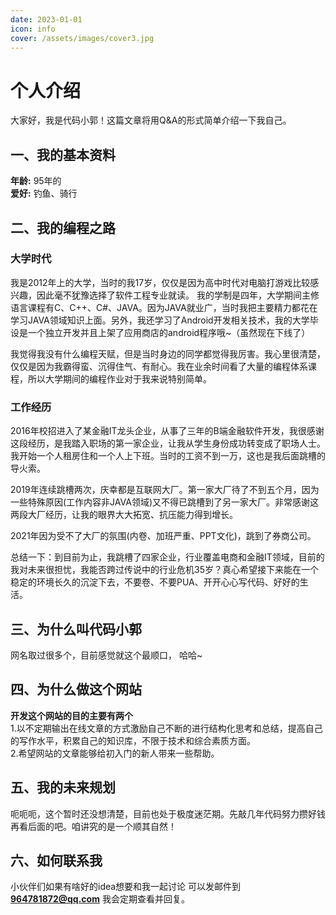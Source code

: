 ```yaml
---
date: 2023-01-01
icon: info
cover: /assets/images/cover3.jpg
---
```


# 个人介绍

大家好，我是代码小郭！这篇文章将用Q&A的形式简单介绍一下我自己。

## 一、我的基本资料

**年龄:** 95年的 <br/>
**爱好:** 钓鱼、骑行<br/>
## 二、我的编程之路
### 大学时代
我是2012年上的大学，当时的我17岁，仅仅是因为高中时代对电脑打游戏比较感兴趣，因此毫不犹豫选择了软件工程专业就读。
我的学制是四年，大学期间主修语言课程有C、C++、C#、JAVA。因为JAVA就业广，当时我把主要精力都花在学习JAVA领域知识上面。另外，我还学习了Android开发相关技术，我的大学毕设是一个独立开发并且上架了应用商店的android程序哦~（虽然现在下线了）<br/>

我觉得我没有什么编程天赋，但是当时身边的同学都觉得我厉害。我心里很清楚，仅仅是因为我霸得蛮、沉得住气、有耐心。我在业余时间看了大量的编程体系课程，所以大学期间的编程作业对于我来说特别简单。

### 工作经历
2016年校招进入了某金融IT龙头企业，从事了三年的B端金融软件开发，我很感谢这段经历，是我踏入职场的第一家企业，让我从学生身份成功转变成了职场人士。我开始一个人租房住和一个人上下班。当时的工资不到一万，这也是我后面跳槽的导火索。 <br/>

2019年连续跳槽两次，庆幸都是互联网大厂。第一家大厂待了不到五个月，因为一些特殊原因(工作内容非JAVA领域)又不得已跳槽到了另一家大厂。非常感谢这两段大厂经历，让我的眼界大大拓宽、抗压能力得到增长。<br/>

2021年因为受不了大厂的氛围(内卷、加班严重、PPT文化)，跳到了券商公司。<br/>

总结一下：到目前为止，我跳槽了四家企业，行业覆盖电商和金融IT领域，目前的我对未来很担忧，我能否跨过传说中的行业危机35岁？真心希望接下来能在一个稳定的环境长久的沉淀下去，不要卷、不要PUA、开开心心写代码、好好的生活。

## 三、为什么叫代码小郭 

网名取过很多个，目前感觉就这个最顺口， 哈哈~

## 四、为什么做这个网站
**开发这个网站的目的主要有两个** <br/>
1.以不定期输出在线文章的方式激励自己不断的进行结构化思考和总结，提高自己的写作水平，积累自己的知识库，不限于技术和综合素质方面。 <br/>
2.希望网站的文章能够给初入门的新人带来一些帮助。 

## 五、我的未来规划
呃呃呃，这个暂时还没想清楚，目前也处于极度迷茫期。先敲几年代码努力攒好钱再看后面的吧。咱讲究的是一个顺其自然！

## 六、如何联系我
小伙伴们如果有啥好的idea想要和我一起讨论 可以发邮件到**964781872@qq.com** 我会定期查看并回复。